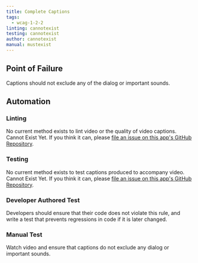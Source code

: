 ```yaml
---
title: Complete Captions
tags: 
  - wcag-1-2-2
linting: cannotexist
testing: cannotexist
author: cannotexist
manual: mustexist
---
```


## Point of Failure
Captions should not exclude any of the dialog or important sounds.

## Automation

### Linting
No current method exists to lint video or the quality of video captions. Cannot Exist Yet. If you think it can, please [file an issue on this app's GitHub Repository](https://github.com/MelSumner/a11y-automation/issues).

### Testing
No current method exists to test captions produced to accompany video. Cannot Exist Yet. If you think it can, please [file an issue on this app's GitHub Repository](https://github.com/MelSumner/a11y-automation/issues).

### Developer Authored Test
Developers should ensure that their code does not violate this rule, and write a test that prevents regressions in code if it is later changed. 

### Manual Test
Watch video and ensure that captions do not exclude any dialog or important sounds.